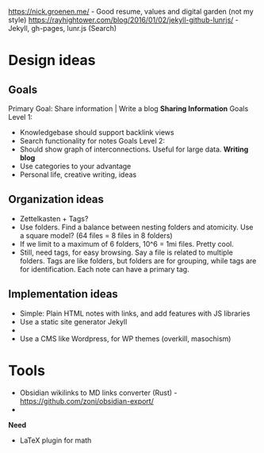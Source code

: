 https://nick.groenen.me/ - Good resume, values and digital garden (not my style)
https://rayhightower.com/blog/2016/01/02/jekyll-github-lunrjs/ - Jekyll, gh-pages, lunr.js (Search)
# Design ideas
## Goals
Primary Goal: Share information | Write a blog
**Sharing Information**
Goals Level 1:
- Knowledgebase should support backlink views
- Search functionality for notes
Goals Level 2:
- Should show graph of interconnections. Useful for large data.
**Writing blog**
- Use categories to your advantage
- Personal life, creative writing, ideas
## Organization ideas
- Zettelkasten + Tags?
- Use folders. Find a balance between nesting folders and atomicity. Use a square model? (64 files = 8 files in 8 folders)
- If we limit to a maximum of 6 folders, 10^6 = 1mi files. Pretty cool.
- Still, need tags, for easy browsing. Say a file is related to multiple folders. Tags are like folders, but folders are for grouping, while tags are for identification. Each note can have a primary tag.
## Implementation ideas
- Simple: Plain HTML notes with links, and add features with JS libraries
- Use a static site generator Jekyll
- 
- Use a CMS like Wordpress, for WP themes (overkill, masochism)
# Tools
- Obsidian wikilinks to MD links converter (Rust) - https://github.com/zoni/obsidian-export/
- 
**Need**
- LaTeX plugin for math